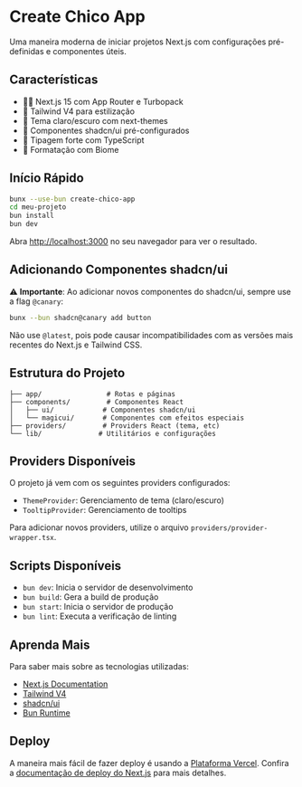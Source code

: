 # Create Chico App

Uma maneira moderna de iniciar projetos Next.js com configurações pré-definidas e componentes úteis.

## Características

- 🏃‍♂️ Next.js 15 com App Router e Turbopack
- 💨 Tailwind V4 para estilização
- 🎨 Tema claro/escuro com next-themes
- 🧱 Componentes shadcn/ui pré-configurados
- 🎯 Tipagem forte com TypeScript
- 🧹 Formatação com Biome

## Início Rápido

```bash
bunx --use-bun create-chico-app
cd meu-projeto
bun install
bun dev
```

Abra [http://localhost:3000](http://localhost:3000) no seu navegador para ver o resultado.

## Adicionando Componentes shadcn/ui

⚠️ **Importante**: Ao adicionar novos componentes do shadcn/ui, sempre use a flag `@canary`:

```bash
bunx --bun shadcn@canary add button
```

Não use `@latest`, pois pode causar incompatibilidades com as versões mais recentes do Next.js e Tailwind CSS.

## Estrutura do Projeto

```
├── app/                # Rotas e páginas
├── components/         # Componentes React
│   ├── ui/            # Componentes shadcn/ui
│   └── magicui/       # Componentes com efeitos especiais
├── providers/         # Providers React (tema, etc)
└── lib/              # Utilitários e configurações
```

## Providers Disponíveis

O projeto já vem com os seguintes providers configurados:

- `ThemeProvider`: Gerenciamento de tema (claro/escuro)
- `TooltipProvider`: Gerenciamento de tooltips

Para adicionar novos providers, utilize o arquivo `providers/provider-wrapper.tsx`.

## Scripts Disponíveis

- `bun dev`: Inicia o servidor de desenvolvimento
- `bun build`: Gera a build de produção
- `bun start`: Inicia o servidor de produção
- `bun lint`: Executa a verificação de linting

## Aprenda Mais

Para saber mais sobre as tecnologias utilizadas:

- [Next.js Documentation](https://nextjs.org/docs)
- [Tailwind V4](https://tailwindcss.com/)
- [shadcn/ui](https://ui.shadcn.com)
- [Bun Runtime](https://bun.sh)

## Deploy

A maneira mais fácil de fazer deploy é usando a [Plataforma Vercel](https://vercel.com/new). Confira a [documentação de deploy do Next.js](https://nextjs.org/docs/app/building-your-application/deploying) para mais detalhes.
